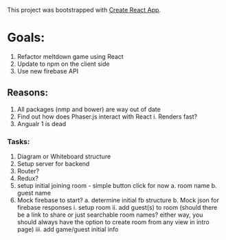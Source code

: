 This project was bootstrapped with [Create React App](https://github.com/facebookincubator/create-react-app).

# Goals: 
  1. Refactor meltdown game using React
  2. Update to npm on the client side 
  3. Use new firebase API

## Reasons:
  1. All packages (nmp and bower) are way out of date
  2. Find out how does Phaser.js interact with React
    i. Renders fast?
  4. Angualr 1 is dead

### Tasks:

  1. Diagram or Whiteboard structure
  2. Setup server for backend
  3. Router?
  4. Redux?
  5. setup initial joining room - simple button click for now
    a. room name
    b. guest name 
  6. Mock firebase to start? 
    a. determine initial fb structure
    b. Mock json for firebase responses
      i. setup room
      ii. add guest(s) to room (should there be a link to share or just searchable room names? either way, you should always have the option to create room from any view in intro page)
      iii. add game/guest initial info
